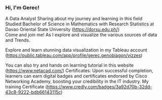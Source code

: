 ### Hi, I'm Gerec!

A Data Analyst Sharing about my journey and learning in this field<br/>
Studied Bachelor of Science in Mathematics with Research Statistics at Davao Oriental State University (https://dorsu.edu.ph/)<br/>
Come and join me! As I explore and visualize the various sources of data and Trends.

Explore and learn stunning data visualization in my Tableau account (https://public.tableau.com/app/profile/gerec.genobiagon/vizzes)<br/>

You can also try and hands on learning tutorial in this website (https://www.netacad.com/) Certificates: Upon successful completion, learners can earn digital badges and certificates endorsed by Cisco Networking Academy, boosting your credibility in the IT industry.
My training Certificate (https://www.credly.com/badges/3a92d70b-32dd-43c8-9222-bdb66143115c)
